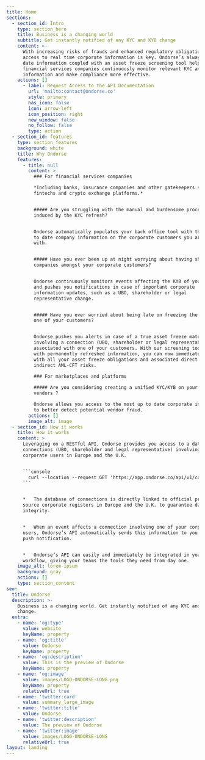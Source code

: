 ```yaml
---
title: Home
sections:
  - section_id: Intro
    type: section_hero
    title: Business is a changing world
    subtitle: Get instantly notified of any KYC and KYB change
    content: >-
      With increasing risks of frauds and enhanced regulatory obligations,
      access to real time corporate information is key. Ondorse’s always up to
      date information coupled with an asset freeze screening tool helps
      financial services companies continuously monitor relevant KYC and KYB
      information and make compliance more effective.
    actions: []
      - label: Request Access to the API Documentation
        url: 'mailto:contact@ondorse.co'
        style: primary
        has_icon: false
        icon: arrow-left
        icon_position: right
        new_window: false
        no_follow: false
        type: action
  - section_id: features
    type: section_features
    background: white
    title: Why Ondorse
    features:
      - title: null
        content: >
          ### For financial services companies

          *Including banks, insurance companies and other gatekeepers such as
          fintechs and crypto exchange platforms.*


          ##### Are you struggling with the manual and burdensome processes
          induced by the KYC refresh?


          Ondorse automatically populates your back office tool with the most up
          to date company information on the corporate customers you are engaged
          with.


          ##### Have you ever been up at night worrying about having shell
          companies amongst your corporate customers?


          Ondorse continuously monitors events affecting the KYB of your users
          and pushes you notifications in case of important corporate
          information updates, such as a UBO, shareholder or legal
          representative change.


          ##### Have you ever worried about being late on freezing the assets of
          one of your customers?


          Ondorse pushes you alerts in case of a true asset freeze match
          involving a connection (UBO, shareholder or legal representative)
          associated with one of your customers. With our screening tool fed
          with permanently refreshed information, you can now immediately comply
          with all your asset freeze obligations and associated direct and
          indirect AML-CFT risks.

          ### For marketplaces and platforms
          
          ##### Are you considering creating a unified KYC/KYB on your SME
          vendors ?

          Ondorse allows you access to the most up to date corporate information
          to better detect potential vendor fraud.
        actions: []
        image_alt: image
  - section_id: How it works
    title: How it works
    content: >
      Leveraging on a RESTful API, Ondorse provides you access to a database of
      connections (UBO, shareholder and legal representative) involving your
      corporate users in Europe and the U.K.


      ```console
        curl --location --request GET 'https://app.ondorse.co/api/v1/companies/:companyId'
      ```


      *   The database of connections is directly linked to official primary
      source corporate registers in Europe and the U.K. to guarantee data
      integrity.


      *   When an event affects a connection involving one of your corporate
      users, Ondorse’s API automatically sends this information to you via a
      push notification.


      *   Ondorse’s API can easily and immediately be integrated in your
      workflow, giving your teams the tools they need from day one.
    image_alt: lorem-ipsum
    background: gray
    actions: []
    type: section_content
seo:
  title: Ondorse
  description: >-
    Business is a changing world. Get instantly notified of any KYC and KYB
    change.
  extra:
    - name: 'og:type'
      value: website
      keyName: property
    - name: 'og:title'
      value: Ondorse
      keyName: property
    - name: 'og:description'
      value: This is the preview of Ondorse
      keyName: property
    - name: 'og:image'
      value: images/LOGO-ONDORSE-LONG.png
      keyName: property
      relativeUrl: true
    - name: 'twitter:card'
      value: summary_large_image
    - name: 'twitter:title'
      value: Ondorse
    - name: 'twitter:description'
      value: The preview of Ondorse
    - name: 'twitter:image'
      value: images/LOGO-ONDORSE-LONG
      relativeUrl: true
layout: landing
---
```

